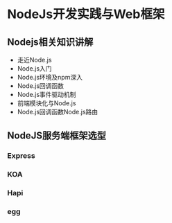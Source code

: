 # NodeJs开发实践与Web框架

## Nodejs相关知识讲解

- 走近Node.js
- Node.js入门
- Node.js环境及npm深入
- Node.js回调函数
- Node.js事件驱动机制
- 前端模块化与Node.js
- Node.js回调函数Node.js路由

## NodeJS服务端框架选型

### Express

### KOA

### Hapi

### egg

